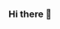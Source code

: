 ### Hi there 👋

<!--
**derektopper/derektopper** is a ✨ _special_ ✨ repository because its `README.md` (this file) appears on your GitHub profile.

Hi there! My name is Derek Topper and I am a sports data scientist. I am interested in learning more about the intersection of data and society. I am currently working on various sports analytics problems, relating to on-field player evaluation and front office side player analysis. My hobbies include mountain biking, British comedy, travelling, and trying new restaurants!



- 🔭 I’m currently working on various sports analytics problems, relating to on-field player evaluation and player value analysis.
- 🌱 I’m currently learning about casuality and experiments, as I finish up my Master's degree in data science.
- 👯 I’m looking to collaborate on any projects related to data and the world of entertainment.
- 🤔 I’m looking for help with automating processes.
- 💬 Ask me about working in sports!
- 📫 How to reach me: derektopper@gmail.com
- 😄 Pronouns: He/Him/His
- ⚡ Fun fact: I am in an online competitive trivia league and love it! 
-->
